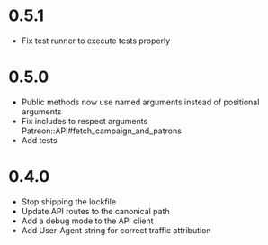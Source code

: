 # 0.5.1

* Fix test runner to execute tests properly

# 0.5.0

* Public methods now use named arguments instead of positional arguments
* Fix includes to respect arguments Patreon::API#fetch_campaign_and_patrons
* Add tests

# 0.4.0

* Stop shipping the lockfile
* Update API routes to the canonical path
* Add a debug mode to the API client
* Add User-Agent string for correct traffic attribution
